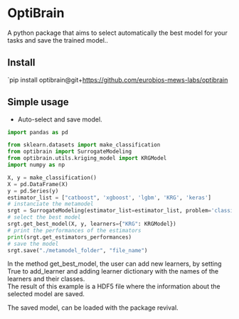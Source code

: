 # OptiBrain

A python package that aims to select automatically the best model for your tasks and save the trained model..

## Install

`pip install optibrain@git+https://github.com/eurobios-mews-labs/optibrain

## Simple usage

* Auto-select and save model.

```python
import pandas as pd

from sklearn.datasets import make_classification
from optibrain import SurrogateModeling
from optibrain.utils.kriging_model import KRGModel
import numpy as np

X, y = make_classification()
X = pd.DataFrame(X)
y = pd.Series(y)
estimator_list = ["catboost", 'xgboost', 'lgbm', 'KRG', 'keras']
# instanciate the metamodel
srgt = SurrogateModeling(estimator_list=estimator_list, problem='classification')
# select the best model
srgt.get_best_model(X, y, learners={"KRG": KRGModel})
# print the performances of the estimators
print(srgt.get_estimators_performances)
# save the model
srgt.save("./metamodel_folder", "file_name")
```

In the method get_best_model, the user can add new learners, by setting True to add_learner and adding learner
dictionary with
the names of the learners and their classes.  
The result of this example is a HDF5 file where the information about the selected model are saved.

The saved model, can be loaded with the package revival.



